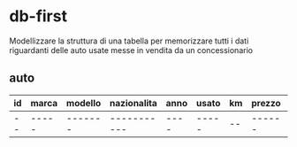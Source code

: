 # db-first 

Modellizzare la struttura di una tabella per memorizzare tutti i dati riguardanti delle auto usate messe in vendita da un concessionario

## auto 



| id | marca | modello| nazionalita | anno | usato | km | prezzo | alimentazione | note |
| -- | ----- | -------| ----------- | ---- | ----- | -- | ------ | ------------- | ---- |
| -- | ----- | -------| ----------- | ---- | ----- | -- | ------ | ------------- | ---- |
